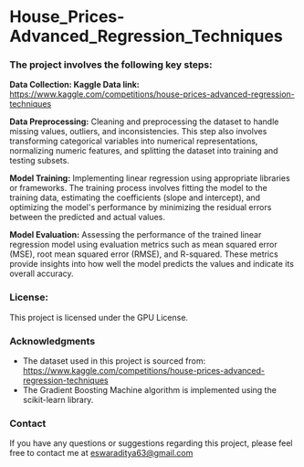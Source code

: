 # House_Prices-Advanced_Regression_Techniques

### The project involves the following key steps:
**Data Collection: Kaggle Data link:** https://www.kaggle.com/competitions/house-prices-advanced-regression-techniques

**Data Preprocessing:** Cleaning and preprocessing the dataset to handle missing values, outliers, and inconsistencies. This step also involves transforming categorical variables into numerical representations, normalizing numeric features, and splitting the dataset into training and testing subsets.

**Model Training:** Implementing linear regression using appropriate libraries or frameworks. The training process involves fitting the model to the training data, estimating the coefficients (slope and intercept), and optimizing the model's performance by minimizing the residual errors between the predicted and actual values.

**Model Evaluation:** Assessing the performance of the trained linear regression model using evaluation metrics such as mean squared error (MSE), root mean squared error (RMSE), and R-squared. These metrics provide insights into how well the model predicts the values and indicate its overall accuracy.

### License:
This project is licensed under the GPU License.

### Acknowledgments
- The dataset used in this project is sourced from: https://www.kaggle.com/competitions/house-prices-advanced-regression-techniques
- The Gradient Boosting Machine algorithm is implemented using the scikit-learn library.

### Contact
If you have any questions or suggestions regarding this project, please feel free to contact me at eswaraditya63@gmail.com
